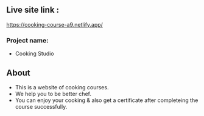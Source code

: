  ## Live site link :
https://cooking-course-a9.netlify.app/

### Project name:
 - Cooking Studio

## About
 - This is a website of cooking courses.
 - We help you to be better chef.
 - You can enjoy your cooking & also get a certificate after completeing the course successfully.

